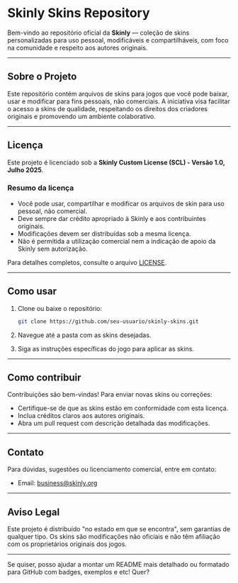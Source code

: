 # Skinly Skins Repository

Bem-vindo ao repositório oficial da **Skinly** — coleção de skins personalizadas para uso pessoal, modificáveis e compartilháveis, com foco na comunidade e respeito aos autores originais.

---

## Sobre o Projeto

Este repositório contém arquivos de skins para jogos que você pode baixar, usar e modificar para fins pessoais, não comerciais. A iniciativa visa facilitar o acesso a skins de qualidade, respeitando os direitos dos criadores originais e promovendo um ambiente colaborativo.

---

## Licença

Este projeto é licenciado sob a **Skinly Custom License (SCL) - Versão 1.0, Julho 2025**.

### Resumo da licença

* Você pode usar, compartilhar e modificar os arquivos de skin para uso pessoal, não comercial.
* Deve sempre dar crédito apropriado à Skinly e aos contribuintes originais.
* Modificações devem ser distribuídas sob a mesma licença.
* Não é permitida a utilização comercial nem a indicação de apoio da Skinly sem autorização.

Para detalhes completos, consulte o arquivo [LICENSE](./LICENSE).

---

## Como usar

1. Clone ou baixe o repositório:

   ```bash
   git clone https://github.com/seu-usuario/skinly-skins.git
   ```

2. Navegue até a pasta com as skins desejadas.

3. Siga as instruções específicas do jogo para aplicar as skins.

---

## Como contribuir

Contribuições são bem-vindas! Para enviar novas skins ou correções:

* Certifique-se de que as skins estão em conformidade com esta licença.
* Inclua créditos claros aos autores originais.
* Abra um pull request com descrição detalhada das modificações.

---

## Contato

Para dúvidas, sugestões ou licenciamento comercial, entre em contato:

* Email: [business@skinly.org](mailto:business@skinly.org)

---

## Aviso Legal

Este projeto é distribuído "no estado em que se encontra", sem garantias de qualquer tipo. Os skins são modificações não oficiais e não têm afiliação com os proprietários originais dos jogos.

---

Se quiser, posso ajudar a montar um README mais detalhado ou formatado para GitHub com badges, exemplos e etc! Quer?

